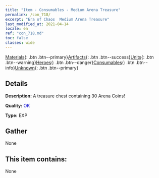 ```yaml
---
title: "Item - Consumables - Medium Arena Treasure"
permalink: /con_718/
excerpt: "Era of Chaos  Medium Arena Treasure"
last_modified_at: 2021-04-14
locale: en
ref: "con_718.md"
toc: false
classes: wide
---
```

 [Materials](/Items/){: .btn .btn--primary}[Artifacts](/Items/Artifacts/){: .btn .btn--success}[Units](/Items/Units/){: .btn .btn--warning}[Heroes](/Items/Heroes/){: .btn .btn--danger}[Consumables](/Items/Consumables/){: .btn .btn--info}[Unknown](/Items/Unknown/){: .btn .btn--primary}

## Details
 **Description:** A treasure chest containing 30 Arena Coins!

 **Quality:** <span style="color: #0000CD">OK</span>

 **Type:** EXP

## Gather

  None

## This item contains:

  None

